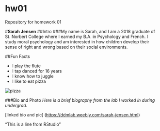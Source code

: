 # hw01
Repository for homework 01

#**Sarah Jensen**
##Intro
###My name is Sarah, and I am a 2018 graduate of St. Norbert College where I earned my B.A. in Psychology and French. I study moral psychology and am interested in how children develop their sense of right and wrong based on their social environments. 

##Fun Facts
* I play the flute
* I tap danced for 16 years
* I know how to juggle
* I like to eat pizza

![pizza](https://www.soccerunityproject.com/uploads/3/9/0/4/39046753/s248287166891139567_p50_il_w1920.jpeg)

###Bio and Photo
*Here is a brief biography from the lab I worked in during undergrad.*

[linked bio and pic] (https://ddmlab.weebly.com/sarah-jensen.html)

“This is a line from RStudio”